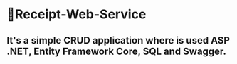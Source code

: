 # 🧾Receipt-Web-Service 

## It's a simple CRUD application where is used ASP .NET, Entity Framework Core, SQL and Swagger.
